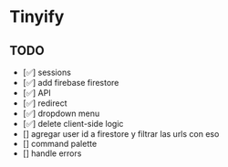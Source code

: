 # Tinyify

## TODO
- [✅] sessions
- [✅] add firebase firestore
- [✅] API
- [✅] redirect
- [✅] dropdown menu
- [✅] delete client-side logic
- [] agregar user id a firestore y filtrar las urls con eso
- [] command palette
- [] handle errors